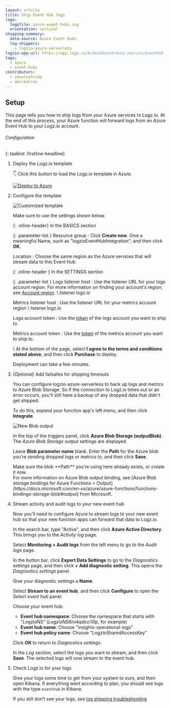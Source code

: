 ```yaml
---
layout: article
title: Ship Event Hub logs
logo:
  logofile: azure-event-hubs.svg
  orientation: vertical
shipping-summary:
  data-source: Azure Event Hubs
  log-shippers:
    - logzio-azure-serverless
logzio-app-url: https://app.logz.io/#/dashboard/data-sources/EventHub
tags:
  - azure
  - event-hubs
contributors:
  - imnotashrimp
  - amirkalron
---
```


## Setup

This page tells you how to ship logs from your Azure services to Logz.io.
At the end of this process, your Azure function will forward logs from an Azure Event Hub to your Logz.io account.

###### Configuration

{:.tasklist .firstline-headline}
1. Deploy the Logz.io template

    👇 Click this button to load the Logz.io template in Azure.

    <a href="https://portal.azure.com/#create/Microsoft.Template/uri/https%3A%2F%2Fraw.githubusercontent.com%2Flogzio%2Flogzio-azure-serverless%2Fmaster%2Fazuredeploy.json">
      <img class="override btn-img" alt="Deploy to Azure" src="http://azuredeploy.net/deploybutton.png">
    </a>

2. Configure the template

    ![Customized template]({{site.baseurl}}/images/azure-event-hubs/customized-template.png)

    Make sure to use the settings shown below.

    {: .inline-header}
    In the BASICS section

    {: .parameter-list }
    Resource group
    : Click **Create new**.
      Give a meaningful Name, such as "logzioEventHubIntegration", and then click **OK**.

    Location
    : Choose the same region as the Azure services that will stream data to this Event Hub.

    {: .inline-header }
    In the SETTINGS section

    {: .parameter-list }
    Logs listener host
    : Use the listener URL for your logs account region.
      For more information on finding your account's region, see [Account region]({{site.baseurl}}/user-guide/accounts/account-region.html). \\
      <span class="default-param">listener.logz.io</span>

    Metrics listener host
    : Use the listener URL for your metrics account region \\
      <span class="default-param">listener.logz.io</span>

    Logs account token
    : Use the [token](https://app.logz.io/#/dashboard/settings/general) of the logs account you want to ship to.

    Metrics account token
    : Use the [token](https://app.logz.io/#/dashboard/settings/general) of the metrics account you want to ship to.

    \\
    At the bottom of the page, select **I agree to the terms and conditions stated above**, and then click **Purchase** to deploy.

    Deployment can take a few minutes.

3. _(Optional)_ Add failsafes for shipping timeouts

    You can configure logzio-azure-serverless to back up logs and metrics to Azure Blob Storage.
    So if the connection to Logz.io times out or an error occurs, you'll still have a backup of any dropped data that didn't get shipped.

    To do this, expand your function app's left menu, and then click **Integrate**.

    ![New Blob output]({{site.baseurl}}/images/azure-event-hubs/azure-blob-storage-outputblob.png)

    In the top of the triggers panel, click **Azure Blob Storage (outputBlob)**.
    The _Azure Blob Storage output_ settings are displayed.

    Leave **Blob parameter name** blank.
    Enter the **Path** for the Azure blob you're sending dropped logs or metrics to, and then click **Save**.

    <div class="info-box important">
      Make sure the blob **Path** you're using here already exists, or create it now.
    </div>

    <div class="info-box read">
      For more information on Azure Blob output binding, see [Azure Blob storage bindings for Azure Functions > Output](https://docs.microsoft.com/en-us/azure/azure-functions/functions-bindings-storage-blob#output) from Microsoft.
    </div>

4. Stream activity and audit logs to your new event hub

    Now you'll need to configure Azure to stream logs to your new event hub so that your new function apps can forward that data to Logz.io.

    In the search bar, type "Active", and then click **Azure Active Directory**.
    This brings you to the _Activity log_ page.

    Select **Monitoring > Audit logs** from the left menu to go to the _Audit logs_ page.

    In the button bar, click **Export Data Settings** to go to the _Diagnostics settings_ page, and then click **+ Add diagnostic setting**.
    This opens the _Diagnostics settings_ panel.

    Give your diagnostic settings a **Name**.

    Select **Stream to an event hub**, and then click **Configure** to open the _Select event hub_ panel.

    Choose your event hub:

    * **Event hub namespace**: Choose the namespace that starts with "LogzioNS" (_LogzioNS6nvkqdcci10p_, for example)
    * **Event hub name**: Choose "insights-operational-logs"
    * **Event hub policy name**: Choose "LogzioSharedAccessKey"

    Click **OK** to return to _Diagnostics settings_.

    In the _Log_ section, select the logs you want to stream, and then click **Save**.
    The selected logs will now stream to the event hub.


6. Check Logz.io for your logs

    Give your logs some time to get from your system to ours, and then open Kibana.
    If everything went according to plan, you should see logs with the type `eventhub` in Kibana.

    If you still don’t see your logs, see [log shipping troubleshooting](https://docs.logz.io/user-guide/log-shipping/log-shipping-troubleshooting.html).